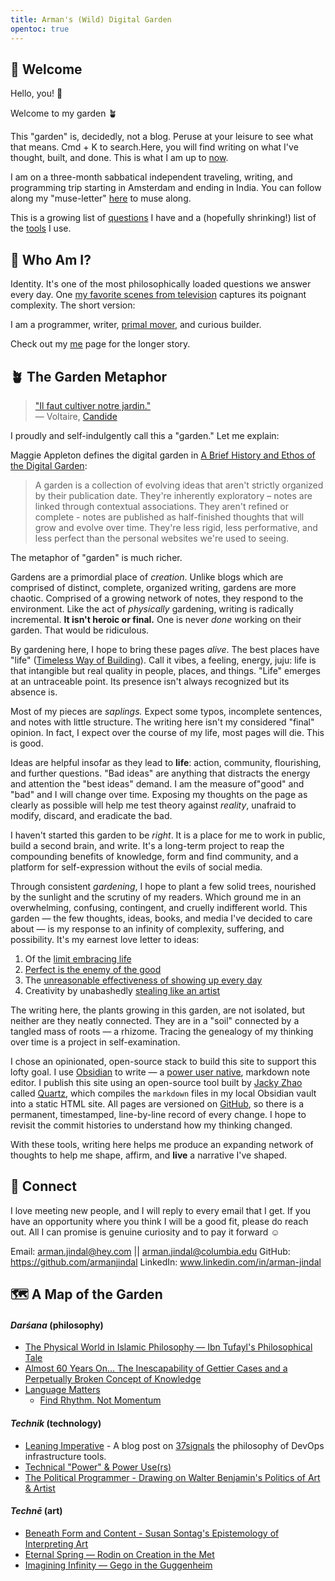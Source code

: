 ```yaml
---
title: Arman's (Wild) Digital Garden
opentoc: true
---
```

##  🌊 Welcome 

Hello, you! 👋

Welcome to my garden 🪴

This "garden" is, decidedly, not a blog.  Peruse at your leisure to see what that means. Cmd + K to search.Here, you will find writing on what I've thought, built, and done. This is what I am up to [now](digital-garden/now.md).  

I am on a three-month sabbatical independent traveling, writing, and programming trip starting in Amsterdam and ending in India. You can follow along my "muse-letter" [here](https://world.hey.com/arman.jindal/my-travel-muse-letter-afeac6a7) to muse along.

This is a growing list of [questions](digital-garden/Questions.md) I have and a (hopefully shrinking!) list of the [tools](digital-garden/Tools.md) I use. 
## 🧐 Who Am I?

Identity. It's one of the most philosophically loaded questions we answer every day. One [my favorite scenes from television](https://www.youtube.com/watch?t=70&v=fR5-x7v7UkE&feature=youtu.be) captures its poignant complexity. The short version:

I am a programmer, writer, [primal mover](https://www.youtube.com/watch?v=HpjVJbGMxaE), and curious builder. 

Check out my [me](digital-garden/me.md) page for the longer story. 

## 🪴 The Garden Metaphor 

> [ "Il faut cultiver notre jardin."](https://www.theschooloflife.com/article/cultivate-own-garden-voltaire/)  
> — Voltaire, [Candide](https://en.wikipedia.org/wiki/Candide)

I proudly and self-indulgently call this a "garden." Let me explain:

Maggie Appleton defines the digital garden in [A Brief History and Ethos of the Digital Garden](https://maggieappleton.com/garden-history):

> A garden is a collection of evolving ideas that aren't strictly organized by their publication date. They're inherently exploratory – notes are linked through contextual associations. They aren't refined or complete - notes are published as half-finished thoughts that will grow and evolve over time. They're less rigid, less performative, and less perfect than the personal websites we're used to seeing.

The metaphor of "garden" is much richer.

Gardens are a primordial place of *creation*. Unlike blogs which are comprised of distinct, complete, organized writing, gardens are more chaotic. Comprised of a growing network of notes, they respond to the environment. Like the act of *physically* gardening, writing is radically incremental. **It isn't heroic or final.**  One is never *done* working on their garden. That would be ridiculous. 

By gardening here, I hope to bring these pages *alive*. The best places have "life" ([Timeless Way of Building](https://en.wikipedia.org/wiki/The_Timeless_Way_of_Building)). Call it vibes, a feeling, energy, juju: life is that intangible but real quality in people, places, and things. "Life" emerges at an untraceable point. Its presence isn't always recognized but its absence is. 

Most of my pieces are *saplings.* Expect some typos, incomplete sentences, and notes with little structure. The writing here isn't my considered "final" opinion. In fact, I expect over the course of my life, most pages will die. This is good. 

Ideas are helpful insofar as they lead to **life**: action, community, flourishing, and further questions. "Bad ideas" are anything that distracts the energy and attention the "best ideas" demand. I am the measure of"good" and "bad" and I will change over time. Exposing my thoughts on the page as clearly as possible will help me test theory against *reality*, unafraid to modify, discard, and eradicate the bad.

I haven't started this garden to be *right*. It is a place for me to work in public, build a second brain, and write. It's a long-term project to reap the compounding benefits of knowledge, form and find community, and a platform for self-expression without the evils of social media. 

Through consistent *gardening*, I hope to plant a few solid trees, nourished by the sunlight and the scrutiny of my readers. Which ground me in an overwhelming, confusing, contingent, and cruelly indifferent world. This garden — the few thoughts, ideas, books, and media I've decided to care about — is my response to an infinity of complexity, suffering, and possibility. It's my earnest love letter to ideas: 
1. Of the [limit embracing life](https://www.oliverburkeman.com/the-imperfectionist)
2. [Perfect is the enemy of the good](https://en.wikipedia.org/wiki/Perfect_is_the_enemy_of_good) 
3. The [unreasonable effectiveness of showing up every day](https://typesense.org/blog/the-unreasonable-effectiveness-of-just-showing-up-everyday/)
4. Creativity by unabashedly [stealing like an artist](https://en.wikipedia.org/wiki/Steal_Like_an_Artist)

The writing here, the plants growing in this garden, are not isolated, but neither are they neatly connected. They are in a "soil" connected by a tangled mass of roots — a rhizome. Tracing the genealogy of my thinking over time is a project in self-examination. 

I chose an opinionated, open-source stack to build this site to support this lofty goal. I use [Obsidian](https://obsidian.md/) to write — a [power user native](digital-garden/technology/Independent%20Study/Power%20&%20Power%20User%20-%20Prospectus.md), markdown note editor.  I publish this site using an open-source tool built by [Jacky Zhao](https://jzhao.xyz/) called [Quartz](https://github.com/jackyzha0/quartz#quartz), which compiles the `markdown` files in my local Obsidian vault into a static HTML site. All pages are versioned on [GitHub](https://github.com/armanjindal/armanjindal.github.io/commit/hugo), so there is a permanent, timestamped, line-by-line record of every change. I hope to revisit the commit histories to understand how my thinking changed. 

With these tools, writing here helps me produce an expanding network of thoughts to help me shape, affirm, and **live** a narrative I've shaped. 
## 🔗 Connect 

I love meeting new people, and I will reply to every email that I get. If you have an opportunity where you think I will be a good fit, please do reach out. All I can promise is genuine curiosity and to pay it forward ☺️

Email: arman.jindal@hey.com || arman.jindal@columbia.edu
GitHub: https://github.com/armanjindal
LinkedIn: www.linkedin.com/in/arman-jindal

## 🗺️ A Map of the Garden

####  *Darśana* (philosophy)
- [The Physical World in Islamic Philosophy — Ibn Tufayl's Philosophical Tale](digital-garden/philosophy/Ibn-Tufayl.md)
- [Almost 60 Years On... The Inescapability of Gettier Cases and a Perpetually Broken Concept of Knowledge](digital-garden/philosophy/The-Inescapability-of-Gettier%20Cases.md)
- [Language Matters](digital-garden/philosophy/Language-Matters.md)
	- [Find Rhythm. Not Momentum](digital-garden/philosophy/Rhythm-Not-Momentum.md)
#### *Technik* (technology) 
- [Leaning Imperative](https://dev.37signals.com/leaning-imperative/) - A blog post on [37signals](https://37signals.com/) the philosophy of DevOps infrastructure tools.
- [Technical "Power" & Power Use(rs)](digital-garden/technology/Independent%20Study/Power%20&%20Power%20User%20-%20Prospectus.md)
-  [The Political Programmer - Drawing on Walter Benjamin's Politics of Art & Artist](digital-garden/technology/The-Political-Programmer.md)
####  *Technē* (art)
- [Beneath Form and Content - Susan Sontag's Epistemology of Interpreting Art](digital-garden/philosophy/Beyond-Form-Content.md)
- [Eternal Spring — Rodin on Creation in the Met](digital-garden/art/Rodin/Eternal%20Spring%20—%20A%20Formal%20Analysis%20of%20Rodin.md)
- [Imagining Infinity — Gego in the Guggenheim](digital-garden/art/Geggo/Imagining%20Infinity%20—%20Gego.md)